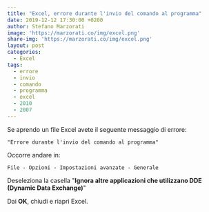 ```yaml
---
title: "Excel, errore durante l'invio del comando al programma"
date: 2019-12-12 17:30:00 +0200
author: Stefano Marzorati
image: 'https://marzorati.co/img/excel.png'
share-img: 'https://marzorati.co/img/excel.png'
layout: post
categories:
  - Excel
tags:
  - errore
  - invio
  - comando
  - programma
  - excel
  - 2010
  - 2007
---
```

Se aprendo un file Excel avete il seguente messaggio di errore:   

	"Errore durante l'invio del comando al programma"

Occorre andare in:   

	File - Opzioni - Impostazioni avanzate - Generale

Deseleziona la casella "**Ignora altre applicazioni che utilizzano DDE (Dynamic Data Exchange)**"   

Dai **OK**, chiudi e riapri Excel.
